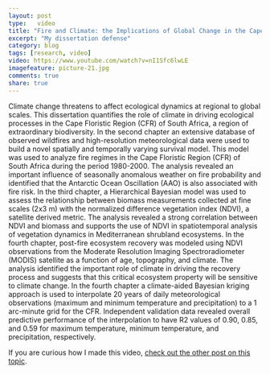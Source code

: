 ```yaml
---
layout: post
type:	video
title: "Fire and Climate: the Implications of Global Change in the Cape Floristic Region of South Africa"
excerpt: "My dissertation defense"
category: blog
tags: [research, video]
video: https://www.youtube.com/watch?v=nI1Sfc6lwLE
imagefeature: picture-21.jpg
comments: true
share: true
---
```

Climate change threatens to affect ecological dynamics at regional to global scales. This dissertation quantifies the role of climate in driving ecological processes in the Cape Floristic Region (CFR) of South Africa, a region of extraordinary biodiversity. In the second chapter an extensive database of observed wildfires and high-resolution meteorological data were used to build a novel spatially and temporally varying survival model. This model was used to analyze fire regimes in the Cape Floristic Region (CFR) of South Africa during the period 1980-2000. The analysis revealed an important influence of seasonally anomalous weather on fire probability and identified that the Antarctic Ocean Oscillation (AAO) is also associated with fire risk. In the third chapter, a Hierarchical Bayesian model was used to assess the relationship between biomass measurements collected at fine scales (2x3 m) with the normalized difference vegetation index (NDVI), a satellite derived metric. The analysis revealed a strong correlation between NDVI and biomass and supports the use of NDVI in spatiotemporal analysis of vegetation dynamics in Mediterranean shrubland ecosystems. In the fourth chapter, post-fire ecosystem recovery was modeled using NDVI observations from the Moderate Resolution Imaging Spectroradiometer (MODIS) satellite as a function of age, topography, and climate. The analysis identified the important role of climate in driving the recovery process and suggests that this critical ecosystem property will be sensitive to climate change. In the fourth chapter a climate-aided Bayesian kriging approach is used to interpolate 20 years of daily meteorological observations (maximum and minimum temperature and precipitation) to a 1 arc-minute grid for the CFR. Independent validation data revealed overall predictive performance of the interpolation to have R2 values of 0.90, 0.85, and 0.59 for maximum temperature, minimum temperature, and precipitation, respectively.
 
If you are curious how I made this video, [check out the other post on this topic]().
